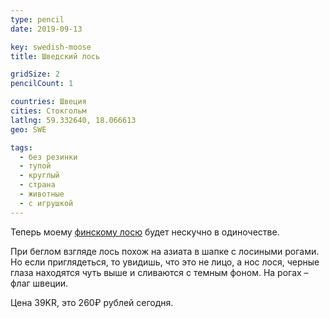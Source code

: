 ```yaml
---
type: pencil
date: 2019-09-13

key: swedish-moose
title: Шведский лось

gridSize: 2
pencilCount: 1

countries: Швеция
cities: Стокгольм
latlng: 59.332640, 18.066613
geo: SWE

tags:
  - без резинки
  - тупой
  - круглый
  - страна
  - животные
  - с игрушкой
---
```


Теперь моему [финскому лосю](?display=finnishmoose) будет нескучно в одиночестве.

При беглом взгляде лось похож на азиата в шапке с лосиными рогами. Но если приглядеться, то увидишь, что это не лицо, а нос лося, черные глаза находятся чуть выше и сливаются с темным фоном. На рогах – флаг швеции.

Цена 39KR, это 260₽ рублей сегодня.
